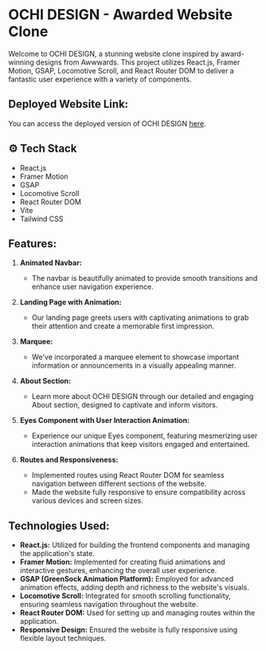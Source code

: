 # OCHI DESIGN - Awarded Website Clone

Welcome to OCHI DESIGN, a stunning website clone inspired by award-winning designs from Awwwards. This project utilizes React.js, Framer Motion, GSAP, Locomotive Scroll, and React Router DOM to deliver a fantastic user experience with a variety of components.

## Deployed Website Link:
You can access the deployed version of OCHI DESIGN [here](https://ochi98.netlify.app/).

## <a name="tech-stack">⚙️ Tech Stack</a>

- React.js
- Framer Motion
- GSAP
- Locomotive Scroll
- React Router DOM
- Vite
- Tailwind CSS

## Features:

1. **Animated Navbar:**
   - The navbar is beautifully animated to provide smooth transitions and enhance user navigation experience.

2. **Landing Page with Animation:**
   - Our landing page greets users with captivating animations to grab their attention and create a memorable first impression.

3. **Marquee:**
   - We've incorporated a marquee element to showcase important information or announcements in a visually appealing manner.

4. **About Section:**
   - Learn more about OCHI DESIGN through our detailed and engaging About section, designed to captivate and inform visitors.

5. **Eyes Component with User Interaction Animation:**
   - Experience our unique Eyes component, featuring mesmerizing user interaction animations that keep visitors engaged and entertained.

6. **Routes and Responsiveness:**
   - Implemented routes using React Router DOM for seamless navigation between different sections of the website.
   - Made the website fully responsive to ensure compatibility across various devices and screen sizes.

## Technologies Used:

- **React.js:** Utilized for building the frontend components and managing the application's state.
- **Framer Motion:** Implemented for creating fluid animations and interactive gestures, enhancing the overall user experience.
- **GSAP (GreenSock Animation Platform):** Employed for advanced animation effects, adding depth and richness to the website's visuals.
- **Locomotive Scroll:** Integrated for smooth scrolling functionality, ensuring seamless navigation throughout the website.
- **React Router DOM:** Used for setting up and managing routes within the application.
- **Responsive Design:** Ensured the website is fully responsive using  flexible layout techniques.






